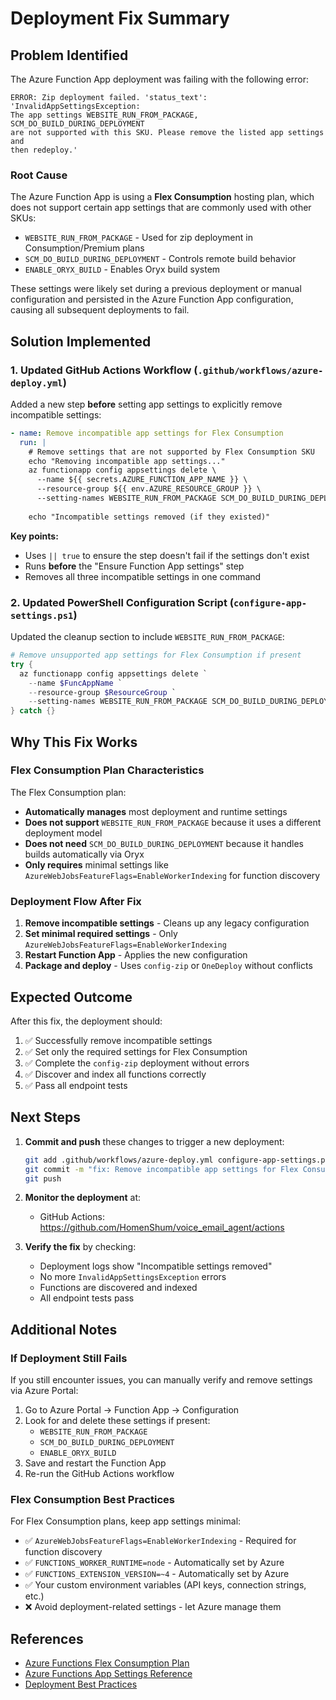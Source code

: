 # Deployment Fix Summary

## Problem Identified

The Azure Function App deployment was failing with the following error:

```
ERROR: Zip deployment failed. 'status_text': 'InvalidAppSettingsException: 
The app settings WEBSITE_RUN_FROM_PACKAGE, SCM_DO_BUILD_DURING_DEPLOYMENT 
are not supported with this SKU. Please remove the listed app settings and 
then redeploy.'
```

### Root Cause

The Azure Function App is using a **Flex Consumption** hosting plan, which does not support certain app settings that are commonly used with other SKUs:

- `WEBSITE_RUN_FROM_PACKAGE` - Used for zip deployment in Consumption/Premium plans
- `SCM_DO_BUILD_DURING_DEPLOYMENT` - Controls remote build behavior
- `ENABLE_ORYX_BUILD` - Enables Oryx build system

These settings were likely set during a previous deployment or manual configuration and persisted in the Azure Function App configuration, causing all subsequent deployments to fail.

## Solution Implemented

### 1. Updated GitHub Actions Workflow (`.github/workflows/azure-deploy.yml`)

Added a new step **before** setting app settings to explicitly remove incompatible settings:

```yaml
- name: Remove incompatible app settings for Flex Consumption
  run: |
    # Remove settings that are not supported by Flex Consumption SKU
    echo "Removing incompatible app settings..."
    az functionapp config appsettings delete \
      --name ${{ secrets.AZURE_FUNCTION_APP_NAME }} \
      --resource-group ${{ env.AZURE_RESOURCE_GROUP }} \
      --setting-names WEBSITE_RUN_FROM_PACKAGE SCM_DO_BUILD_DURING_DEPLOYMENT ENABLE_ORYX_BUILD || true
    
    echo "Incompatible settings removed (if they existed)"
```

**Key points:**
- Uses `|| true` to ensure the step doesn't fail if the settings don't exist
- Runs **before** the "Ensure Function App settings" step
- Removes all three incompatible settings in one command

### 2. Updated PowerShell Configuration Script (`configure-app-settings.ps1`)

Updated the cleanup section to include `WEBSITE_RUN_FROM_PACKAGE`:

```powershell
# Remove unsupported app settings for Flex Consumption if present
try {
  az functionapp config appsettings delete `
    --name $FuncAppName `
    --resource-group $ResourceGroup `
    --setting-names WEBSITE_RUN_FROM_PACKAGE SCM_DO_BUILD_DURING_DEPLOYMENT ENABLE_ORYX_BUILD | Out-Null
} catch {}
```

## Why This Fix Works

### Flex Consumption Plan Characteristics

The Flex Consumption plan:
- **Automatically manages** most deployment and runtime settings
- **Does not support** `WEBSITE_RUN_FROM_PACKAGE` because it uses a different deployment model
- **Does not need** `SCM_DO_BUILD_DURING_DEPLOYMENT` because it handles builds automatically via Oryx
- **Only requires** minimal settings like `AzureWebJobsFeatureFlags=EnableWorkerIndexing` for function discovery

### Deployment Flow After Fix

1. **Remove incompatible settings** - Cleans up any legacy configuration
2. **Set minimal required settings** - Only `AzureWebJobsFeatureFlags=EnableWorkerIndexing`
3. **Restart Function App** - Applies the new configuration
4. **Package and deploy** - Uses `config-zip` or `OneDeploy` without conflicts

## Expected Outcome

After this fix, the deployment should:
1. ✅ Successfully remove incompatible settings
2. ✅ Set only the required settings for Flex Consumption
3. ✅ Complete the `config-zip` deployment without errors
4. ✅ Discover and index all functions correctly
5. ✅ Pass all endpoint tests

## Next Steps

1. **Commit and push** these changes to trigger a new deployment:
   ```bash
   git add .github/workflows/azure-deploy.yml configure-app-settings.ps1
   git commit -m "fix: Remove incompatible app settings for Flex Consumption plan"
   git push
   ```

2. **Monitor the deployment** at:
   - GitHub Actions: https://github.com/HomenShum/voice_email_agent/actions

3. **Verify the fix** by checking:
   - Deployment logs show "Incompatible settings removed"
   - No more `InvalidAppSettingsException` errors
   - Functions are discovered and indexed
   - All endpoint tests pass

## Additional Notes

### If Deployment Still Fails

If you still encounter issues, you can manually verify and remove settings via Azure Portal:

1. Go to Azure Portal → Function App → Configuration
2. Look for and delete these settings if present:
   - `WEBSITE_RUN_FROM_PACKAGE`
   - `SCM_DO_BUILD_DURING_DEPLOYMENT`
   - `ENABLE_ORYX_BUILD`
3. Save and restart the Function App
4. Re-run the GitHub Actions workflow

### Flex Consumption Best Practices

For Flex Consumption plans, keep app settings minimal:
- ✅ `AzureWebJobsFeatureFlags=EnableWorkerIndexing` - Required for function discovery
- ✅ `FUNCTIONS_WORKER_RUNTIME=node` - Automatically set by Azure
- ✅ `FUNCTIONS_EXTENSION_VERSION=~4` - Automatically set by Azure
- ✅ Your custom environment variables (API keys, connection strings, etc.)
- ❌ Avoid deployment-related settings - let Azure manage them

## References

- [Azure Functions Flex Consumption Plan](https://learn.microsoft.com/en-us/azure/azure-functions/flex-consumption-plan)
- [Azure Functions App Settings Reference](https://learn.microsoft.com/en-us/azure/azure-functions/functions-app-settings)
- [Deployment Best Practices](https://learn.microsoft.com/en-us/azure/azure-functions/functions-deployment-technologies)

